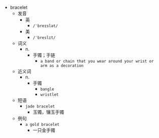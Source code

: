 - bracelet
  - 发音
    - 英
      - `/ˈbreɪslət/`
    - 美
      - `/ˈbreslɪt/`
  - 词义
    - n.
      - 手镯；手链
        - `a band or chain that you wear around your wrist or arm as a decoration`
  - 近义词
    - n.
      - 手镯
        - `bangle`
        - `wristlet`
  - 短语
    - `jade bracelet`
      - 玉镯，镶玉手镯 
  - 例句
    - `a gold bracelet`
      - 一只金手镯


